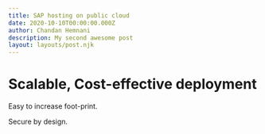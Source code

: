 ```yaml
---
title: SAP hosting on public cloud
date: 2020-10-10T00:00:00.000Z
author: Chandan Hemnani
description: My second awesome post
layout: layouts/post.njk
---
```

# Scalable, Cost-effective deployment

Easy to increase foot-print. 

Secure by design.